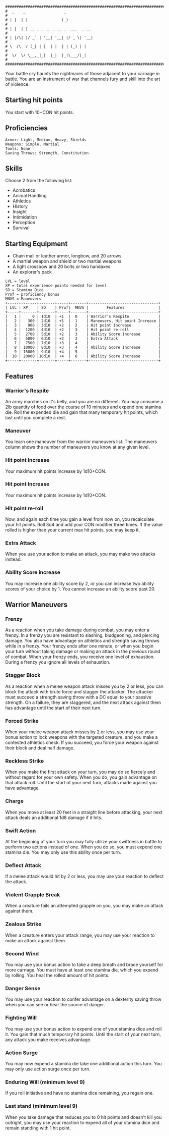 ```
################################################################################
#  _    _                 _                                                    #
# | |  | |               (_)                                                   #
# | |  | | __ _ _ __ _ __ _  ___  _ __                                         #
# | |/\| |/ _` | '__| '__| |/ _ \| '__|                                        #
# \  /\  / (_| | |  | |  | | (_) | |                                           #
#  \/  \/ \__,_|_|  |_|  |_|\___/|_|                                           #
################################################################################

```
Your battle cry haunts the nightmares of those adjacent to your carnage in
battle. You are an instrument of war that channels fury and skill into the art
of violence.

## Starting hit points
You start with 10+CON hit points.

## Proficiencies
```
Armor: Light, Medium, Heavy, Shields
Weapons: Simple, Martial
Tools: None
Saving Throws: Strength, Constitution
```

## Skills
Choose 2 from the following list:
- Acrobatics
- Animal Handling
- Athletics
- History
- Insight
- Intimidation
- Perception
- Survival

## Starting Equipment
- Chain mail or leather armor, longbow, and 20 arrows
- A martial weapon and shield or two martial weapons
- A light crossbow and 20 bolts or two handaxes
- An explorer's pack

```
LVL = level
XP = total experience points needed for level
SD = Stamina Dice
Prof = proficiency bonus
MNVS = Maneuvers
+-----+-------+-------+-----+-------+-------------------------------+
| LVL | XP    | SD    | Prof|  MNVS |        Features               |
+-----+-------+-------+-----+-------+-------------------------------+
|   1 |     0 | 1d10  | +1  |  0    | Warrior's Respite             |
|   2 |   300 | 2d10  | +1  |  1    | Maneuvers, Hit point Increase |
|   3 |   900 | 3d10  | +2  |  2    | Hit point Increase            |
|   4 |  1200 | 4d10  | +2  |  3    | Hit point re-roll             |
|   5 |  2700 | 5d10  | +2  |  3    | Ability Score Increase        |
|   6 |  5000 | 6d10  | +2  |  3    | Extra Attack                  |
|   7 |  7500 | 7d10  | +3  |  4    |                               |
|   8 | 10000 | 8d10  | +3  |  4    | Ability Score Increase        |
|   9 | 15000 | 9d10  | +4  |  5    |                               |
|  10 | 20000 |10d10  | +4  |  6    | Ability Score Increase        |
+-----+-------+-------+-----+-------+-------------------------------+
```

## Features

### Warrior's Respite
An army marches on it's belly, and you are no different. You may consume a 2lb
quantity of food over the course of 10 minutes and expend one stamina die. Roll
the expended die and gain that many temporary hit points, which last until you
complete a rest.

### Maneuver
You learn one maneuver from the warrior maneuvers list. The maneuvers column
shows the number of maneuvers you know at any given level.

### Hit point Increase
Your maximum hit points increase by 1d10+CON.

### Hit point Increase
Your maximum hit points increase by 1d10+CON.

### Hit point re-roll
Now, and again each time you gain a level from now on, you recalculate your hit
points. Roll 3d4 and add your CON modifier three times. If the value rolled is
higher than your current max hit points, you may keep it.

### Extra Attack
When you use your action to make an attack, you may make two attacks instead.

### Ability Score increase
You may increase one ability score by 2, or you can increase two ability scores of your choice by 1. You cannot increase an ability score past 20.

## Warrior Maneuvers

### Frenzy
As a reaction when you take damage during combat, you may enter a frenzy.
In a frenzy you are resistant to slashing, bludgeoning, and piercing damage.
You also have advantage on athletics and strength saving throws while in a
frenzy. Your frenzy ends after one minute, or when you begin your turn without
taking damage or making an attack in the previous round of combat. When your
frenzy ends, you receive one level of exhaustion. During a frenzy you ignore
all levels of exhaustion.

### Stagger Block
As a reaction when a melee weapon attack misses you by 2 or less, you can block
the attack with brute force and stagger the attacker. The attacker must succeed
a strength saving throw with a DC equal to your passive strength. On a failure,
they are staggered, and the next attack against them has advantage until the
start of their next turn.

### Forced Strike
When your melee weapon attack misses by 2 or less, you may use your bonus action
to lock weapons with the targeted creature, and you make a contested athletics
check. If you succeed, you force your weapon against their block and deal half
damage.

### Reckless Strike
When you make the first attack on your turn, you may do so fiercely and without
regard for your own safety. When you do, you gain advantage on that attack
roll. Until the start of your next turn, attacks made against you have
advantage.

### Charge
When you move at least 20 feet in a straight line before attacking, your next
attack deals an additional 1d8 damage if it hits.

### Swift Action
At the beginning of your turn you may fully utilize your swiftness in battle
to perform two actions instead of one. When you do so, you must expend one
stamina die. You may only use this ability once per turn.

### Deflect Attack
If a melee attack would hit by 2 or less, you may use your reaction to deflect
the attack.

### Violent Grapple Break
When a creature fails an attempted grapple on you, you may make an attack
against them.

### Zealous Strike
When a creature enters your attack range, you may use your reaction to make an
attack against them.

### Second Wind
You may use your bonus action to take a deep breath and brace yourself for more
carnage. You must have at least one stamina die, which you expend by rolling.
You heal the rolled amount of hit points.

### Danger Sense
You may use your reaction to confer advantage on a dexterity saving throw
when you can see or hear the source of danger.

### Fighting Will
You may use your bonus action to expend one of your stamina dice and roll it.
You gain that much temporary hit points. Until the start of your next turn,
any attack you make receives advantage.

### Action Surge
You may now expend a stamina die take one additional action this turn. You may
only use action surge once per turn.

### Enduring Will (minimum level 9)
If you roll initiative and have no stamina dice remaining, you regain one.

### Last stand (minimum level 9)
When you take damage that reduces you to 0 hit points and doesn't kill you
outright, you may use your reaction to expend all of your stamina dice and
remain standing with 1 hit point.